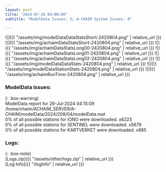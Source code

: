 ```yaml
---
layout: post
title: "2024-07-26 04:00:00"
subtitle: "ModelData Issues: 3; A-CHAIM System Issues: 0"

---
```


![]({{ "/assets/img/modelDataDataStatsShort-2420804.png" | relative_url }})
![]({{ "/assets/img/achaimDataStatsShort-2420804.png" | relative_url }})
![]({{ "/assets/img/achaimDataStatsLong00-2420804.png" | relative_url }})
![]({{ "/assets/img/achaimDataStatsLong01-2420804.png" | relative_url }})
![]({{ "/assets/img/achaimDataStatsLong02-2420804.png" | relative_url }})
![]({{ "/assets/img/modelDataDataStats-2420804.png" | relative_url }})
![]({{ "/assets/img/modelDataStationStats-2420804.png" | relative_url }})
![]({{ "/assets/img/achaimRunTime-2420804.png" | relative_url }})


### ModelData Issues:  
  
{: .box-warning}  
 ModelData report for 26-Jul-2024 04:15:09   
 /home/chaim/ACHAIM_SERVER/A-CHAIM/modelData/2024/208/04/modelData.mat   
 0% of all possible stations for IONO were downloaded. x6223   
 0% of all possible stations for SENTINEL were downloaded. x5678   
 0% of all possible stations for KARTVERKET were downloaded. x685   
  


### Logs:  
  
{: .box-note}  
[Logs.zip]({{ "/assets/other/logs.zip" | relative_url }})  
[Log Info]({{ "/logInfo" | relative_url }})  
